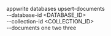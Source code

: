 appwrite databases upsert-documents \
    --database-id <DATABASE_ID> \
    --collection-id <COLLECTION_ID> \
    --documents one two three
